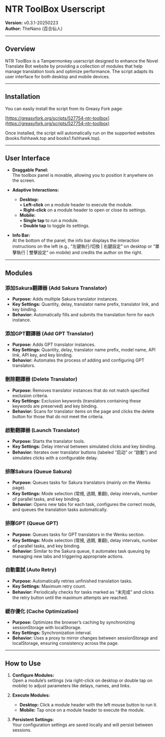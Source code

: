 # NTR ToolBox Userscript

**Version:** v0.3.1-20250223  
**Author:** TheNano (百合仙人)

---

## Overview

NTR ToolBox is a Tampermonkey userscript designed to enhance the Novel Translate Bot website by providing a collection of modules that help manage translation tools and optimize performance. The script adapts its user interface for both desktop and mobile devices.

---

## Installation

You can easily install the script from its Greasy Fork page:

[https://greasyfork.org/scripts/527754-ntr-toolbox](https://greasyfork.org/scripts/527754-ntr-toolbox)

Once installed, the script will automatically run on the supported websites (books.fishhawk.top and books1.fishhawk.top).

---

## User Interface

- **Draggable Panel:**  
  The toolbox panel is movable, allowing you to position it anywhere on the screen.

- **Adaptive Interactions:**  
  - **Desktop:**  
    • **Left-click** on a module header to execute the module.  
    • **Right-click** on a module header to open or close its settings.
  - **Mobile:**  
    • **Single tap** to run a module.  
    • **Double tap** to toggle its settings.

- **Info Bar:**  
  At the bottom of the panel, the info bar displays the interaction instructions on the left (e.g., “左鍵執行/切換 | 右鍵設定” on desktop or “單擊執行 | 雙擊設定” on mobile) and credits the author on the right.

---

## Modules

### 添加Sakura翻譯器 (Add Sakura Translator)
- **Purpose:** Adds multiple Sakura translator instances.
- **Key Settings:** Quantity, delay, translator name prefix, translator link, and key binding.
- **Behavior:** Automatically fills and submits the translation form for each instance.

### 添加GPT翻譯器 (Add GPT Translator)
- **Purpose:** Adds GPT translator instances.
- **Key Settings:** Quantity, delay, translator name prefix, model name, API link, API key, and key binding.
- **Behavior:** Automates the process of adding and configuring GPT translators.

### 刪除翻譯器 (Delete Translator)
- **Purpose:** Removes translator instances that do not match specified exclusion criteria.
- **Key Settings:** Exclusion keywords (translators containing these keywords are preserved) and key binding.
- **Behavior:** Scans for translator items on the page and clicks the delete button for those that do not meet the criteria.

### 啟動翻譯器 (Launch Translator)
- **Purpose:** Starts the translator tools.
- **Key Settings:** Delay interval between simulated clicks and key binding.
- **Behavior:** Iterates over translator buttons (labeled “启动” or “啟動”) and simulates clicks with a configurable delay.

### 排隊Sakura (Queue Sakura)
- **Purpose:** Queues tasks for Sakura translators (mainly on the Wenku page).
- **Key Settings:** Mode selection (常規, 過期, 重翻), delay intervals, number of parallel tasks, and key binding.
- **Behavior:** Opens new tabs for each task, configures the correct mode, and queues the translation tasks automatically.

### 排隊GPT (Queue GPT)
- **Purpose:** Queues tasks for GPT translators in the Wenku section.
- **Key Settings:** Mode selection (常規, 過期, 重翻), delay intervals, number of parallel tasks, and key binding.
- **Behavior:** Similar to the Sakura queue, it automates task queuing by managing new tabs and triggering appropriate actions.

### 自動重試 (Auto Retry)
- **Purpose:** Automatically retries unfinished translation tasks.
- **Key Settings:** Maximum retry count.
- **Behavior:** Periodically checks for tasks marked as “未完成” and clicks the retry button until the maximum attempts are reached.

### 緩存優化 (Cache Optimization)
- **Purpose:** Optimizes the browser’s caching by synchronizing sessionStorage with localStorage.
- **Key Settings:** Synchronization interval.
- **Behavior:** Uses a proxy to mirror changes between sessionStorage and localStorage, ensuring consistency across the page.

---

## How to Use

1. **Configure Modules:**  
   Open a module’s settings (via right-click on desktop or double tap on mobile) to adjust parameters like delays, names, and links.

2. **Execute Modules:**  
   - **Desktop:** Click a module header with the left mouse button to run it.  
   - **Mobile:** Tap once on a module header to execute the module.

3. **Persistent Settings:**  
   Your configuration settings are saved locally and will persist between sessions.
